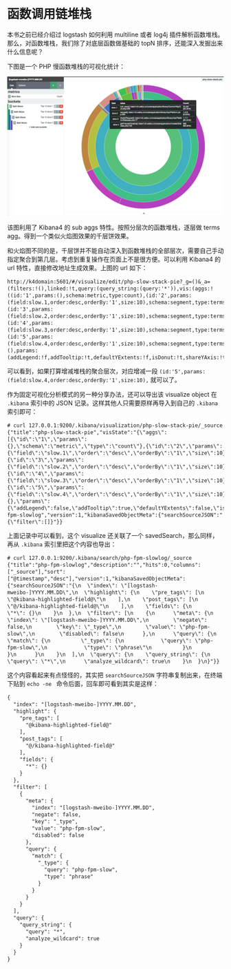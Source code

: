 # 函数调用链堆栈

本书之前已经介绍过 logstash 如何利用 multiline 或者 log4j 插件解析函数堆栈。那么，对函数堆栈，我们除了对底层函数做基础的 topN 排序，还能深入发掘出来什么信息呢？

下图是一个 PHP 慢函数堆栈的可视化统计：

![](./function_stack.png)

该图利用了 Kibana4 的 sub aggs 特性。按照分层次的函数堆栈，逐层做 terms agg。得到一个类似火焰图效果的千层饼效果。

和火焰图不同的是，千层饼并不能自动深入到函数堆栈的全部层次，需要自己手动指定聚合到第几层。考虑到重复操作在页面上不是很方便。可以利用 Kibana4 的 url 特性，直接修改地址生成效果。上图的 url 如下：

```
http://k4domain:5601/#/visualize/edit/php-slow-stack-pie?_g=()&_a=(filters:!(),linked:!t,query:(query_string:(query:'*')),vis:(aggs:!((id:'1',params:(),schema:metric,type:count),(id:'2',params:(field:slow.1,order:desc,orderBy:'1',size:10),schema:segment,type:terms),(id:'3',params:(field:slow.2,order:desc,orderBy:'1',size:10),schema:segment,type:terms),(id:'4',params:(field:slow.3,order:desc,orderBy:'1',size:10),schema:segment,type:terms),(id:'5',params:(field:slow.4,order:desc,orderBy:'1',size:10),schema:segment,type:terms)),listeners:(),params:(addLegend:!f,addTooltip:!t,defaultYExtents:!f,isDonut:!t,shareYAxis:!t,spyPerPage:10),type:pie))
```

可以看到，如果打算增减堆栈的聚合层次，对应增减一段 `(id:'5',params:(field:slow.4,order:desc,orderBy:'1',size:10),` 就可以了。

作为固定可视化分析模式的另一种分享办法，还可以导出该 visualize object 在 `.kibana` 索引中的 JSON 记录。这样其他人只需要原样再导入到自己的 `.kibana` 索引即可：

```
# curl 127.0.0.1:9200/.kibana/visualization/php-slow-stack-pie/_source
{"title":"php-slow-stack-pie","visState":"{\"aggs\":[{\"id\":\"1\",\"params\":{},\"schema\":\"metric\",\"type\":\"count\"},{\"id\":\"2\",\"params\":{\"field\":\"slow.1\",\"order\":\"desc\",\"orderBy\":\"1\",\"size\":10},\"schema\":\"segment\",\"type\":\"terms\"},{\"id\":\"3\",\"params\":{\"field\":\"slow.2\",\"order\":\"desc\",\"orderBy\":\"1\",\"size\":10},\"schema\":\"segment\",\"type\":\"terms\"},{\"id\":\"4\",\"params\":{\"field\":\"slow.3\",\"order\":\"desc\",\"orderBy\":\"1\",\"size\":10},\"schema\":\"segment\",\"type\":\"terms\"},{\"id\":\"5\",\"params\":{\"field\":\"slow.4\",\"order\":\"desc\",\"orderBy\":\"1\",\"size\":10},\"schema\":\"segment\",\"type\":\"terms\"}],\"listeners\":{},\"params\":{\"addLegend\":false,\"addTooltip\":true,\"defaultYExtents\":false,\"isDonut\":true,\"shareYAxis\":true,\"spyPerPage\":10},\"type\":\"pie\"}","description":"","savedSearchId":"php-fpm-slowlog","version":1,"kibanaSavedObjectMeta":{"searchSourceJSON":"{\"filter\":[]}"}}
```

上面记录中可以看到，这个 visualize 还关联了一个 savedSearch，那么同样，再从 `.kibana` 索引里把这个内容也导出：

```
# curl 127.0.0.1:9200/.kibana/search/php-fpm-slowlog/_source
{"title":"php-fpm-slowlog","description":"","hits":0,"columns":["_source"],"sort":["@timestamp","desc"],"version":1,"kibanaSavedObjectMeta":{"searchSourceJSON":"{\n  \"index\": \"[logstash-mweibo-]YYYY.MM.DD\",\n  \"highlight\": {\n    \"pre_tags\": [\n      \"@kibana-highlighted-field@\"\n    ],\n    \"post_tags\": [\n      \"@/kibana-highlighted-field@\"\n    ],\n    \"fields\": {\n      \"*\": {}\n    }\n  },\n  \"filter\": [\n    {\n      \"meta\": {\n        \"index\": \"[logstash-mweibo-]YYYY.MM.DD\",\n        \"negate\": false,\n        \"key\": \"_type\",\n        \"value\": \"php-fpm-slow\",\n        \"disabled\": false\n      },\n      \"query\": {\n        \"match\": {\n          \"_type\": {\n            \"query\": \"php-fpm-slow\",\n            \"type\": \"phrase\"\n          }\n        }\n      }\n    }\n  ],\n  \"query\": {\n    \"query_string\": {\n      \"query\": \"*\",\n      \"analyze_wildcard\": true\n    }\n  }\n}"}}
```

这个内容看起来有点怪怪的，其实把 `searchSourceJSON` 字符串复制出来，在终端下贴到 `echo -ne ` 命令后面，回车即可看到其实是这样：

```
{
  "index": "[logstash-mweibo-]YYYY.MM.DD",
  "highlight": {
    "pre_tags": [
      "@kibana-highlighted-field@"
    ],
    "post_tags": [
      "@/kibana-highlighted-field@"
    ],
    "fields": {
      "*": {}
    }
  },
  "filter": [
    {
      "meta": {
        "index": "[logstash-mweibo-]YYYY.MM.DD",
        "negate": false,
        "key": "_type",
        "value": "php-fpm-slow",
        "disabled": false
      },
      "query": {
        "match": {
          "_type": {
            "query": "php-fpm-slow",
            "type": "phrase"
          }
        }
      }
    }
  ],
  "query": {
    "query_string": {
      "query": "*",
      "analyze_wildcard": true
    }
  }
}
```

